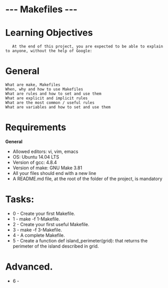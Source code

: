 # --- Makefiles ---

# Learning Objectives
       At the end of this project, you are expected to be able to explain to anyone, without the help of Google:

# General
    What are make, Makefiles
    When, why and how to use Makefiles
    What are rules and how to set and use them
    What are explicit and implicit rules
    What are the most common / useful rules
    What are variables and how to set and use them

# Requirements

**General**
   - Allowed editors: vi, vim, emacs
   - OS: Ubuntu 14.04 LTS
   - Version of gcc: 4.8.4
   - Version of make: GNU Make 3.81
   - All your files should end with a new line
   - A README.md file, at the root of the folder of the project, is mandatory

# Tasks:
   - 0 - Create your first Makefile.
   - 1 - make -f 1-Makefile.
   - 2 - Create your first useful Makefile.
   - 3 - make -f 3-Makefile.
   - 4 - A complete Makefile.
   - 5 - Create a function def island_perimeter(grid): that returns the perimeter of the island described in grid.

# Advanced.
   - 6 -